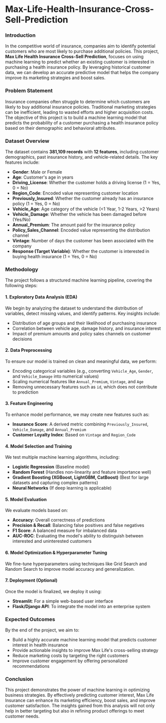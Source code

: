 # Max-Life-Health-Insurance-Cross-Sell-Prediction

### **Introduction**
In the competitive world of insurance, companies aim to identify potential customers who are most likely to purchase additional policies. This project, **Max Life Health Insurance Cross-Sell Prediction**, focuses on using machine learning to predict whether an existing customer is interested in purchasing a health insurance policy. By leveraging historical customer data, we can develop an accurate predictive model that helps the company improve its marketing strategies and boost sales.

### **Problem Statement**
Insurance companies often struggle to determine which customers are likely to buy additional insurance policies. Traditional marketing strategies can be inefficient, leading to wasted efforts and higher acquisition costs. The objective of this project is to build a machine learning model that predicts the probability of a customer purchasing a health insurance policy based on their demographic and behavioral attributes.

### **Dataset Overview**
The dataset contains **381,109 records** with **12 features**, including customer demographics, past insurance history, and vehicle-related details. The key features include:
- **Gender**: Male or Female
- **Age**: Customer's age in years
- **Driving_License**: Whether the customer holds a driving license (1 = Yes, 0 = No)
- **Region_Code**: Encoded value representing customer location
- **Previously_Insured**: Whether the customer already has an insurance policy (1 = Yes, 0 = No)
- **Vehicle_Age**: Age category of the vehicle (<1 Year, 1-2 Years, >2 Years)
- **Vehicle_Damage**: Whether the vehicle has been damaged before (Yes/No)
- **Annual_Premium**: The amount paid for the insurance policy
- **Policy_Sales_Channel**: Encoded value representing the distribution channel
- **Vintage**: Number of days the customer has been associated with the company
- **Response (Target Variable)**: Whether the customer is interested in buying health insurance (1 = Yes, 0 = No)

### **Methodology**
The project follows a structured machine learning pipeline, covering the following steps:

#### **1. Exploratory Data Analysis (EDA)**
We begin by analyzing the dataset to understand the distribution of variables, detect missing values, and identify patterns. Key insights include:
- Distribution of age groups and their likelihood of purchasing insurance
- Correlation between vehicle age, damage history, and insurance interest
- Impact of premium amounts and policy sales channels on customer decisions

#### **2. Data Preprocessing**
To ensure our model is trained on clean and meaningful data, we perform:
- Encoding categorical variables (e.g., converting `Vehicle_Age`, `Gender`, and `Vehicle_Damage` into numerical values)
- Scaling numerical features like `Annual_Premium`, `Vintage`, and `Age`
- Removing unnecessary features such as `id`, which does not contribute to prediction

#### **3. Feature Engineering**
To enhance model performance, we may create new features such as:
- **Insurance Score**: A derived metric combining `Previously_Insured`, `Vehicle_Damage`, and `Annual_Premium`
- **Customer Loyalty Index**: Based on `Vintage` and `Region_Code`

#### **4. Model Selection and Training**
We test multiple machine learning algorithms, including:
- **Logistic Regression** (Baseline model)
- **Random Forest** (Handles non-linearity and feature importance well)
- **Gradient Boosting (XGBoost, LightGBM, CatBoost)** (Best for large datasets and capturing complex patterns)
- **Neural Networks** (If deep learning is applicable)

#### **5. Model Evaluation**
We evaluate models based on:
- **Accuracy**: Overall correctness of predictions
- **Precision & Recall**: Balancing false positives and false negatives
- **F1 Score**: A balanced measure for imbalanced data
- **AUC-ROC**: Evaluating the model's ability to distinguish between interested and uninterested customers

#### **6. Model Optimization & Hyperparameter Tuning**
We fine-tune hyperparameters using techniques like Grid Search and Random Search to improve model accuracy and generalization.

#### **7. Deployment (Optional)**
Once the model is finalized, we deploy it using:
- **Streamlit**: For a simple web-based user interface
- **Flask/Django API**: To integrate the model into an enterprise system

### **Expected Outcomes**
By the end of the project, we aim to:
- Build a highly accurate machine learning model that predicts customer interest in health insurance
- Provide actionable insights to improve Max Life's cross-selling strategy
- Reduce marketing costs by targeting the right customers
- Improve customer engagement by offering personalized recommendations

### **Conclusion**
This project demonstrates the power of machine learning in optimizing business strategies. By effectively predicting customer interest, Max Life Insurance can enhance its marketing efficiency, boost sales, and improve customer satisfaction. The insights gained from this analysis will not only help in better targeting but also in refining product offerings to meet customer needs.

